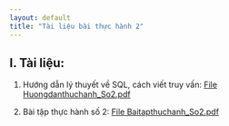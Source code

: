 ```yaml
---
layout: default
title: "Tài liệu bài thực hành 2"
---
```


## I. Tài liệu:
    
1. Hướng dẫn lý thuyết về SQL, cách viết truy vấn:
    [File Huongdanthuchanh_So2.pdf](/assets/course-materials/BaiThucHanh_2019/Buoi2_ThaoTacCSDL/Huongdanthuchanh_So2.pdf)

2. Bài tập thực hành số 2:
    [File Baitapthuchanh_So2.pdf](/assets/course-materials/BaiThucHanh_2019/Buoi2_ThaoTacCSDL/Baitapthuchanh_So2.pdf)